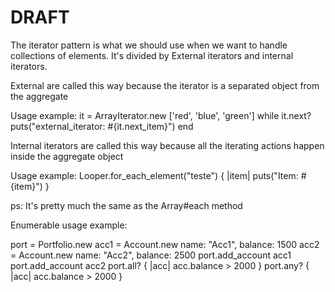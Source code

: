 # DRAFT
The iterator pattern is what we should use when we want to handle collections of elements. It's divided by External iterators and internal iterators.

External are called this way because the iterator is a separated object from the aggregate

Usage example:
it = ArrayIterator.new ['red', 'blue', 'green']
while it.next?
  puts("external_iterator: #{it.next_item}")
end


Internal iterators are called this way because all the iterating actions happen inside the aggregate object

Usage example:
Looper.for_each_element("teste") { |item| puts("Item: #{item}") }

ps: It's pretty much the same as the Array#each method

Enumerable usage example:

port = Portfolio.new
acc1 = Account.new name: "Acc1", balance: 1500
acc2 = Account.new name: "Acc2", balance: 2500
port.add_account acc1
port.add_account acc2
port.all? { |acc| acc.balance > 2000 }
port.any? { |acc| acc.balance > 2000 }
